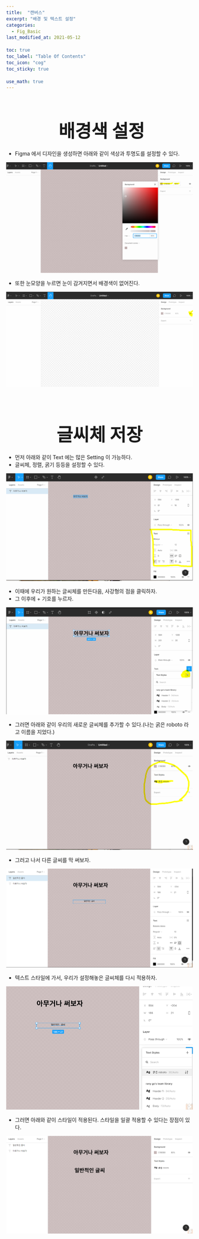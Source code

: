 ```yaml
---
title:  "캔버스"
excerpt: "배경 및 텍스트 설정"
categories:
  - Fig_Basic
last_modified_at: 2021-05-12

toc: true
toc_label: "Table Of Contents"
toc_icon: "cog"
toc_sticky: true

use_math: true
---
```


<br>

# <center><font size="15"> 배경색 설정</font></center>

- Figma 에서 디자인을 생성하면 아래와 같이 색상과 투명도를 설정할 수 있다.

![png](/assets/images/Fig_Basic/1_1.png)

- 또한 눈모양을 누르면 눈이 감겨지면서 배경색이 없어진다.

![png](/assets/images/Fig_Basic/1_2.png)

<BR>

<br>

# <center><font size="15"> 글씨체 저장</font></center>

- 먼저 아래와 같이 Text 에는 많은 Setting 이 가능하다.
- 글씨체, 정렬, 굵기 등등을 설정할 수 있다. 

![png](/assets/images/Fig_Basic/1_3.png)

- 이때에 우리가 원하는 글씨체를 만든다음, 사강형의 점을 클릭하자. 
- 그 이후에 + 기호를 누르자.

![png](/assets/images/Fig_Basic/1_4.png)

- 그러면 아래와 같이 우리의 새로운 글씨체를 추가할 수 있다.(나는 굵은 roboto 라고 이름을 지었다.)

![png](/assets/images/Fig_Basic/1_5.png)

- 그러고 나서 다른 글씨를 막 써보자. 

![png](/assets/images/Fig_Basic/1_6.png)

- 텍스트 스타일에 가서, 우리가 설정해놓은 글씨체를 다시 적용하자.

![png](/assets/images/Fig_Basic/1_7.png)

- 그러면 아래와 같이 스타일이 적용된다. 스타일을 일괄 적용할 수 있다는 장점이 있다.

![png](/assets/images/Fig_Basic/1_8.png)





 